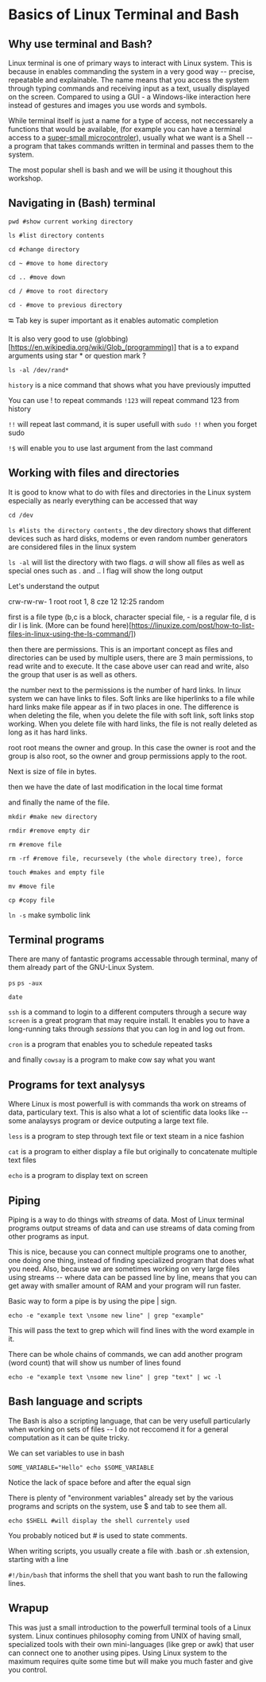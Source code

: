 # Basics of Linux Terminal and Bash

## Why use terminal and Bash?

Linux terminal is one of primary ways to interact with Linux system. This is because in enables commanding the system in a very good way -- precise, repeatable and explainable. 
The name means that you access the system through typing commands and receiving input as a text, usually displayed on the screen. Compared to using a GUI - a Windows-like interaction here instead of gestures and images you use words and symbols. 

While terminal itself is just a name for a type of access, not neccessarely a functions that would be available, (for example you can have a terminal access to a [super-small microcontroler](https://docs.micropython.org/en/latest/esp8266/tutorial/repl.html)), usually what we want is a Shell -- a program that takes commands written in terminal and passes them to the system.

The most popular shell is bash and we will be using it thoughout this workshop.

## Navigating in (Bash) terminal


`pwd #show current working directory`

`ls #list directory contents`

`cd #change directory`

`cd ~ #move to home directory`

`cd .. #move down`

`cd / #move to root directory`

`cd - #move to previous directory`

⭾ Tab key is super important as it enables automatic completion

It is also very good to use (globbing)[https://en.wikipedia.org/wiki/Glob_(programming)] that is a to expand arguments using star * or question mark ?

`ls -al /dev/rand*`


`history` is a nice command that shows what you have previously imputted

You can use ! to repeat commands
`!123` will repeat command 123 from history

`!!` will repeat last command, it is super usefull with `sudo !!` when you forget sudo

`!$` will enable you to use last argument from the last command



## Working with files and directories

It is good to know what to do with files and directories in the Linux system especially as nearly everything can be accessed that way

`cd /dev` 

`ls #lists the directory contents` , the dev directory shows that different devices such as hard disks,  modems or even random number generators are considered files in the linux system

`ls -al` will list the directory with two flags. *a* will show all files as well as special ones such as . and ..
l flag will show the long output

Let's understand the output

crw-rw-rw-   1 root root        1,   8 cze 12 12:25 random

first is a file type (b,c is a block, character special file, - is a regular file, d is dir l is link. (More can be found here)[https://linuxize.com/post/how-to-list-files-in-linux-using-the-ls-command/])

then there are permissions. This is an important concept as files and directories can be used by multiple users, there are 3 main permissions, to read write and to execute. It the case above user can read and write, also the group that user is as well as others.

the number next to the permissions is the number of hard links. In linux system we can have links to files. Soft links are like hiperlinks to a file while hard links make file appear as if in two places in one. The difference is when deleting the file, when you delete the file with soft link, soft links stop working. When you delete file with hard links, the file is not really deleted as long as it has hard links.

root root means the owner and group. In this case the owner is root and the group is also root, so the owner and group permissions apply to the root. 

Next is size of file in bytes.

then we have the date of last modification in the local time format

and finally the name of the file.

`mkdir #make new directory`

`rmdir #remove empty dir`

`rm #remove file`

`rm -rf #remove file, recursevely (the whole directory tree), force `

`touch #makes and empty file`

`mv #move file`

`cp #copy file`

`ln -s` make symbolic link


## Terminal programs

There are many of fantastic programs accessable through terminal, many of them already part of the GNU-Linux System. 

`ps` 
`ps -aux`

`date`

`ssh` is a command to login to a different computers through a secure way
`screen` is a great program that may require install. It enables you to have a long-running taks through *sessions* that you can log in and log out from.

`cron` is a program that enables you to schedule repeated tasks

and finally 
`cowsay` is a program to make cow say what you want

## Programs for text analysys

Where Linux is most powerfull is with commands tha work on streams of data, particulary text.
This is also what a lot of scientific data looks like -- some analaysys program or device outputing a large text file.

`less` is a program to step through text file or text steam in a nice fashion

`cat` is a program to either display a file but originally to concatenate multiple text files

`echo` is a program to display text on screen








## Piping

Piping is a way to do things with *streams* of data. Most of Linux terminal programs output streams of data and can use streams of data coming from other programs as input.

This is nice, because you can connect multiple programs one to another, one doing one thing, instead of finding specialized program that does what you need. Also,
because we are sometimes working on very large files using streams -- where data can be passed line by line, means that you can get away with smaller amount of RAM and your program will run faster.

Basic way to form a pipe is by using the pipe | sign.

`echo -e "example text \nsome new line" | grep "example" `

This will pass the text to grep which will find lines with the word example in it.

There can be whole chains of commands, we can add another program (word count) that will show us number of lines found

`echo -e "example text \nsome new line" | grep "text" | wc -l`






## Bash language and scripts

The Bash is also a scripting language, that can be very usefull particularly when working on sets of files -- I do not reccomend it for a general computation as it can be quite tricky.

We can set variables to use in bash

`SOME_VARIABLE="Hello"
echo $SOME_VARIABLE`

Notice the lack of space before and after the equal sign

There is plenty of "environment variables" already set by the various programs and scripts on the system, use $ and tab to see them all.

`echo $SHELL #will display the shell currentely used`

You probably noticed but # is used to state comments.

When writing scripts, you usually create a file with .bash or .sh extension, starting with a line 

`#!/bin/bash` that informs the shell that you want bash to run the fallowing lines.




## Wrapup

This was just a small introduction to the powerfull terminal tools of a Linux system.
Linux continues philosophy coming from UNIX of having small, specialized tools with their own mini-languages (like grep or awk) that user can connect one to another using pipes.
Using Linux system to the maximum requires quite some time but will make you much faster and give you control.


